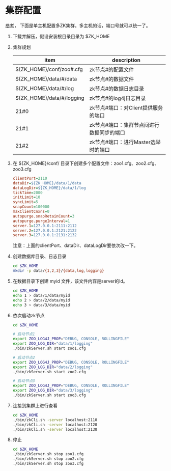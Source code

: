 # 集群配置
[参考](http://zookeeper.apache.org/doc/r3.4.6/zookeeperAdmin.html#sc_zkMulitServerSetup)，
下面是单主机配置多ZK集群。多主机的话，端口号就可以统一了。

1. 下载并解压，假设安装根目录目录为 $ZK_HOME

1. 集群规划

    |item                           |description       |
    |-------------------------------|------------------|
    |${ZK_HOME}/conf/zoo#.cfg       |zk节点#的配置文件|
    |${ZK_HOME}/data/#/data         |zk节点#的数据文件|
    |${ZK_HOME}/data/#/log          |zk节点#的数据日志目录|
    |${ZK_HOME}/data/#/logging      |zk节点#的log4j日志目录|
    |21#0                           |zk节点#端口：对Client提供服务的端口|
    |21#1                           |zk节点#端口：集群节点间进行数据同步的端口|
    |21#2                           |zk节点#端口：进行Master选举时的端口|

1. 在 ${ZK_HOME}/conf/ 目录下创建多个配置文件：zoo1.cfg、zoo2.cfg、zoo3.cfg

    ```cfg
    clientPort=2110
    dataDir=${ZK_HOME}/data/1/data
    dataLogDir=${ZK_HOME}/data/1/log
    tickTime=2000
    initLimit=10
    syncLimit=5
    snapCount=100000
    maxClientCnxns=0
    autopurge.snapRetainCount=3
    autopurge.purgeInterval=1
    server.1=127.0.0.1:2111:2112
    server.2=127.0.0.1:2121:2122
    server.3=127.0.0.1:2131:2132
    ```
    注意：上面的clientPort、dataDir、dataLogDir要依次改一下。

1. 创建数据库目录、日志目录

    ```bash
    cd $ZK_HOME
    mkdir -p data/{1,2,3}/{data,log,logging}
    ```
1. 在数据目录下创建 myid 文件，该文件内容是server的Id。

    ```bash
    cd $ZK_HOME
    echo 1 > data/1/data/myid
    echo 2 > data/2/data/myid
    echo 3 > data/3/data/myid
    ```


1. 依次启动zk节点 

    ```bash
    cd $ZK_HOME

    # 启动节点1
    export ZOO_LOG4J_PROP="DEBUG, CONSOLE, ROLLINGFILE"
    export ZOO_LOG_DIR="data/1/logging"
    ./bin/zkServer.sh start zoo1.cfg

    # 启动节点2
    export ZOO_LOG4J_PROP="DEBUG, CONSOLE, ROLLINGFILE"
    export ZOO_LOG_DIR="data/2/logging"
    ./bin/zkServer.sh start zoo2.cfg
    
    # 启动节点3
    export ZOO_LOG4J_PROP="DEBUG, CONSOLE, ROLLINGFILE"
    export ZOO_LOG_DIR="data/3/logging"
    ./bin/zkServer.sh start zoo3.cfg
    ```

1. 连接到集群上进行查看

    ```bash
    cd $ZK_HOME
    ./bin/zkCli.sh -server localhost:2110
    ./bin/zkCli.sh -server localhost:2120
    ./bin/zkCli.sh -server localhost:2130
    ```

1. 停止

    ```bash
    cd $ZK_HOME
    ./bin/zkServer.sh stop zoo1.cfg
    ./bin/zkServer.sh stop zoo2.cfg
    ./bin/zkServer.sh stop zoo3.cfg
    ```


